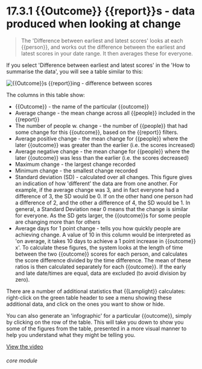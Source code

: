 # 17.3.1    {{Outcome}} {{report}}s - data produced when looking at change

> The 'Difference between earliest and latest scores' looks at each {{person}}, and works out the difference between the earliest and latest scores in your date range. It then averages these for everyone. 

If you select 'Difference between earliest and latest scores' in the 'How to summarise the data', you will see a table similar to this:

![{{Outcome}}s {{report}}ing - difference between scores]({{imgpath}}133a.png)

The columns in this table show:

  * {{Outcome}} - the name of the particular {{outcome}}
  * Average change - the mean change across all {{people}} included in the {{report}}
  * The number of people w. change - the number of {{people}} that had some change for this {{outcome}}, based on the {{report}} filters.
  * Average positive change - the mean change for {{people}} where the later {{outcome}} was greater than the earlier (i.e. the scores increased)
  * Average negative change - the mean change for {{people}} where the later {{outcome}} was less than the earlier (i.e. the scores decreased) 
  * Maximum change - the largest change recorded
 * Minimum change - the smallest change recorded
  * Standard deviation (SD) - calculated over all changes. This figure gives an indication of how 'different' the data are from one another. For example, if the average change was 3, and in fact everyone had a difference of 3, the SD would be 0. If on the other hand one person had a difference of 2, and the other a difference of 4, the SD would be 1. In general, a Standard Deviation near 0 means that the change is similar for everyone. As the SD gets larger, the {{outcome}}s for some people are changing more than for others
 * Average days for 1 point change - tells you how quickly people are achieving change. A value of 10 in this column would be interpreted as 'on average, it takes 10 days to achieve a 1 point increase in {{outcome}} x'. To calculate these figures, the system looks at the length of time between the two {{outcome}} scores for each person, and calculates the score difference divided by the time difference. The mean of these ratios is then calculated separately for each {{outcome}}. If the early and late date/times are equal, data are excluded (to avoid division by zero).

There are a number of additional statistics that {{Lamplight}} calculates: right-click on the green table header to see a menu showing these additional data, and click on the ones you want to show or hide.

You can also generate an 'infographic' for a particular {{outcome}}, simply by clicking on the row of the table. This will take you down to show you some of the figures from the table, presented in a more visual manner to help you understand what they might be telling you. 

[View the video](/help/video/id/31)
###### core module

